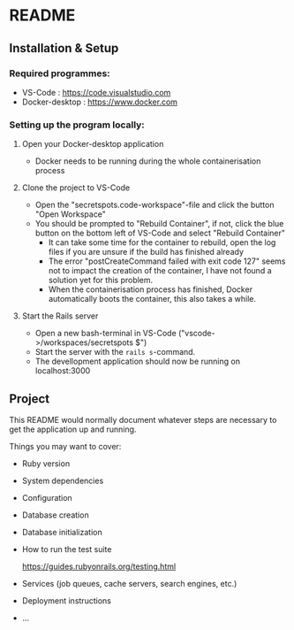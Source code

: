 # README

## Installation & Setup
### Required programmes:
* VS-Code : https://code.visualstudio.com
* Docker-desktop : https://www.docker.com

### Setting up the program locally:

1. Open your Docker-desktop application
    * Docker needs to be running during the whole containerisation process 

1. Clone the project to VS-Code
    * Open the "secretspots.code-workspace"-file and click the button "Open Workspace"
    * You should be prompted to "Rebuild Container", if not, click the blue button on the bottom left of VS-Code and select "Rebuild Container"
        * It can take some time for the container to rebuild, open the log files if you are unsure if the build has finished already
        * The error "postCreateCommand failed with exit code 127" seems not to impact the creation of the container, I have not found a solution yet for this problem.
        * When the containerisation process has finished, Docker automatically boots the container, this also takes a while.

1. Start the Rails server
    * Open a new bash-terminal in VS-Code ("vscode->/workspaces/secretspots $")
    * Start the server with the ```rails s```-command.
    * The devellopment application should now be running on localhost:3000

## Project

This README would normally document whatever steps are necessary to get the
application up and running.

Things you may want to cover:

* Ruby version

* System dependencies

* Configuration

* Database creation

* Database initialization

* How to run the test suite
    
    https://guides.rubyonrails.org/testing.html

* Services (job queues, cache servers, search engines, etc.)

* Deployment instructions

* ...
